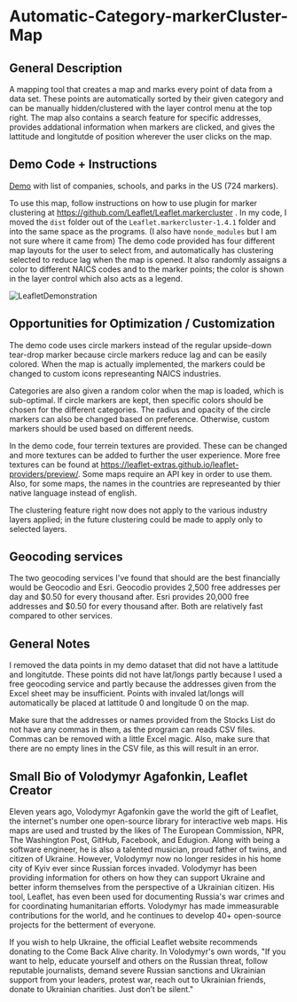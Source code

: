 # Automatic-Category-markerCluster-Map
## General Description
A mapping tool that creates a map and marks every point of data from a data set. These points are automatically sorted by their given category and can be manually hidden/clustered with the layer control menu at the top right. The map also contains a search feature for specific addresses, provides addational information when markers are clicked, and gives the lattitude and longitutde of position wherever the user clicks on the map.

## Demo Code + Instructions
[Demo](https://leafletmapdemo.surge.sh/) with list of companies, schools, and parks in the US (724 markers).

To use this map, follow instructions on how to use plugin for marker clustering at https://github.com/Leaflet/Leaflet.markercluster . In my code, I moved the `dist` folder out of the `Leaflet.markercluster-1.4.1` folder and into the same space as the programs. (I also have `nonde_modules` but I am not sure where it came from)
The demo code provided has four different map layouts for the user to select from, and automatically has clustering selected to reduce lag when the map is opened. It also randomly assaigns a color to different NAICS codes and to the marker points; the color is shown in the layer control which also acts as a legend. 

![LeafletDemonstration](https://user-images.githubusercontent.com/93101107/184181320-b4b88487-e60b-42dc-ac5c-4b97ba823dc0.gif)

## Opportunities for Optimization / Customization
The demo code uses circle markers instead of the regular upside-down tear-drop marker because circle markers reduce lag and can be easily colored. When the map is actually implemented, the markers could be changed to custom icons represeanting NAICS industries. 

Categories are also given a random color when the map is loaded, which is sub-optimal. If circle markers are kept, then specific colors should be chosen for the different categories. The radius and opacity of the circle markers can also be changed based on preference. Otherwise, custom markers should be used based on different needs.

In the demo code, four terrein textures are provided. These can be changed and more textures can be added to further the user experience. More free textures can be found at https://leaflet-extras.github.io/leaflet-providers/preview/. Some maps require an API key in order to use them. Also, for some maps, the names in the countries are represeanted by thier native language instead of english.

The clustering feature right now does not apply to the various industry layers applied; in the future clustering could be made to apply only to selected layers.

## Geocoding services
The two geocoding services I've found that should are the best financially would be Geocodio and Esri. Geocodio provides 2,500 free addresses per day and $0.50 for every thousand after. Esri provides 20,000 free addresses and $0.50 for every thousand after. Both are relatively fast compared to other services.

## General Notes
I removed the data points in my demo dataset that did not have a lattitude and longitutde. These points did not have lat/longs partly because I used a free geocoding service and partly because the addresses given from the Excel sheet may be insufficient. Points with invaled lat/longs will automatically be placed at lattitude 0 and longitude 0 on the map.

Make sure that the addresses or names provided from the Stocks List do not have any commas in them, as the program can reads CSV files. Commas can be removed with a little Excel magic. Also, make sure that there are no empty lines in the CSV file, as this will result in an error.

## Small Bio of Volodymyr Agafonkin, Leaflet Creator

Eleven years ago, Volodymyr Agafonkin gave the world the gift of Leaflet, the internet's number one open-source library for interactive web maps. His maps are used and trusted by the likes of The European Commission, NPR, The Washington Post, GitHub, Facebook, and Edugion. Along with being a software engineer, he is also a talented musician, proud father of twins, and citizen of Ukraine. However, Volodymyr now no longer resides in his home city of Kyiv ever since Russian forces invaded. Volodymyr has been providing information for others on how they can support Ukraine and better inform themselves from the perspective of a Ukrainian citizen. His tool, Leaflet, has even been used for documenting Russia's war crimes and for coordinating humanitarian efforts. Volodymyr has made immeasurable contributions for the world, and he continues to develop 40+ open-source projects for the betterment of everyone.

If you wish to help Ukraine, the official Leaflet website recommends donating to the Come Back Alive charity. In Volodymyr's own words, "If you want to help, educate yourself and others on the Russian threat, follow reputable journalists, demand severe Russian sanctions and Ukrainian support from your leaders, protest war, reach out to Ukrainian friends, donate to Ukrainian charities. Just don’t be silent."
